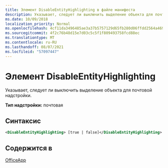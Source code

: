 ```yaml
---
title: Элемент DisableEntityHighlighting в файле манифеста
description: Указывает, следует ли выключить выделение объекта для почтовой надстройки.
ms.date: 10/09/2018
localization_priority: Normal
ms.openlocfilehash: 4cf11da3496485ae3a37b5757129d65fb280d06ffdd2564a4694ca911a6d7166
ms.sourcegitcommit: 4f2c76b48d15e7d03c5c5f1f809493758fcd88ec
ms.translationtype: MT
ms.contentlocale: ru-RU
ms.lasthandoff: 08/07/2021
ms.locfileid: "57097447"
---
```

# <a name="disableentityhighlighting-element"></a>Элемент DisableEntityHighlighting

Указывает, следует ли выключить выделение объекта для почтовой надстройки.

**Тип надстройки:** почтовая

## <a name="syntax"></a>Синтаксис

```XML
<DisableEntityHighlighting> [true | false]</DisableEntityHighlighting>
```

## <a name="contained-in"></a>Содержится в

[OfficeApp](officeapp.md)

